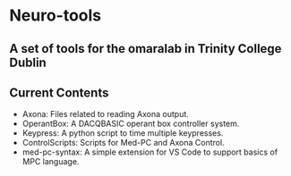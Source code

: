 # Neuro-tools

## A set of tools for the omaralab in Trinity College Dublin

## Current Contents

- Axona: Files related to reading Axona output.
- OperantBox: A DACQBASIC operant box controller system.
- Keypress: A python script to time multiple keypresses.
- ControlScripts: Scripts for Med-PC and Axona Control.
- med-pc-syntax: A simple extension for VS Code to support basics of MPC language.

